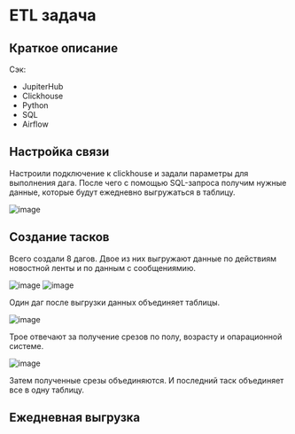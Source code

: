 # ETL задача

## Краткое описание

Сэк: 

- JupiterHub
- Clickhouse
- Python
- SQL
- Airflow

## Настройка связи

Настроили подключение к clickhouse и задали параметры для выполнения дага. После чего с помощью SQL-запроса получим нужные данные, которые будут ежедневно выгружаться в таблицу.

![image](https://user-images.githubusercontent.com/100629361/206928842-7f2a4da0-14b2-473a-a88e-40ea750d0796.png)

## Создание тасков

Всего создали 8 дагов. Двое из них выгружают данные по действиям новостной ленты и по данным с сообщениямию.

![image](https://user-images.githubusercontent.com/100629361/206929127-3a737873-9fe1-4295-a1a5-59bd8ec23e38.png)
![image](https://user-images.githubusercontent.com/100629361/206929137-f80c5b17-7410-4aeb-9a08-49d9b8afcc9f.png)

Один даг после выгрузки данных объединяет таблицы.

![image](https://user-images.githubusercontent.com/100629361/206929015-6bbb0955-273f-4679-915b-59eb8a3b4f01.png)

Трое отвечают за получение срезов по полу, возрасту и опарационной системе.

![image](https://user-images.githubusercontent.com/100629361/206929061-7662e762-4d4c-4bcb-b678-63d66adfbcce.png)

Затем полученные срезы объединяются. И последний таск объединяет все в одну таблицу.

## Ежедневная выгрузка
